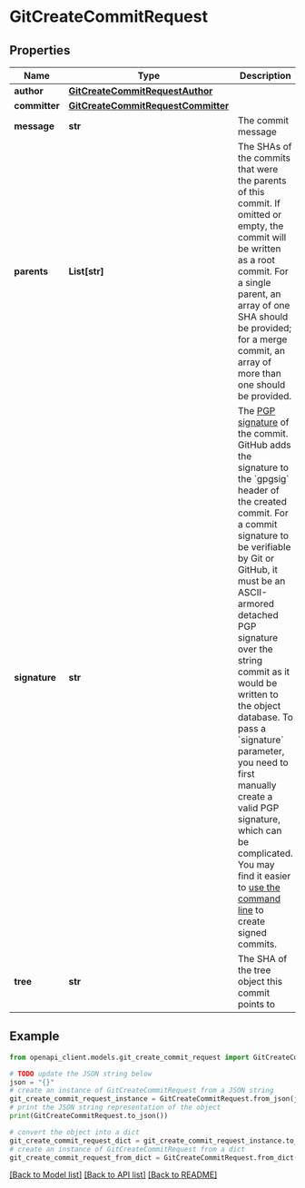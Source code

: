 # GitCreateCommitRequest


## Properties

Name | Type | Description | Notes
------------ | ------------- | ------------- | -------------
**author** | [**GitCreateCommitRequestAuthor**](GitCreateCommitRequestAuthor.md) |  | [optional] 
**committer** | [**GitCreateCommitRequestCommitter**](GitCreateCommitRequestCommitter.md) |  | [optional] 
**message** | **str** | The commit message | 
**parents** | **List[str]** | The SHAs of the commits that were the parents of this commit. If omitted or empty, the commit will be written as a root commit. For a single parent, an array of one SHA should be provided; for a merge commit, an array of more than one should be provided. | [optional] 
**signature** | **str** | The [PGP signature](https://en.wikipedia.org/wiki/Pretty_Good_Privacy) of the commit. GitHub adds the signature to the &#x60;gpgsig&#x60; header of the created commit. For a commit signature to be verifiable by Git or GitHub, it must be an ASCII-armored detached PGP signature over the string commit as it would be written to the object database. To pass a &#x60;signature&#x60; parameter, you need to first manually create a valid PGP signature, which can be complicated. You may find it easier to [use the command line](https://git-scm.com/book/id/v2/Git-Tools-Signing-Your-Work) to create signed commits. | [optional] 
**tree** | **str** | The SHA of the tree object this commit points to | 

## Example

```python
from openapi_client.models.git_create_commit_request import GitCreateCommitRequest

# TODO update the JSON string below
json = "{}"
# create an instance of GitCreateCommitRequest from a JSON string
git_create_commit_request_instance = GitCreateCommitRequest.from_json(json)
# print the JSON string representation of the object
print(GitCreateCommitRequest.to_json())

# convert the object into a dict
git_create_commit_request_dict = git_create_commit_request_instance.to_dict()
# create an instance of GitCreateCommitRequest from a dict
git_create_commit_request_from_dict = GitCreateCommitRequest.from_dict(git_create_commit_request_dict)
```
[[Back to Model list]](../README.md#documentation-for-models) [[Back to API list]](../README.md#documentation-for-api-endpoints) [[Back to README]](../README.md)


